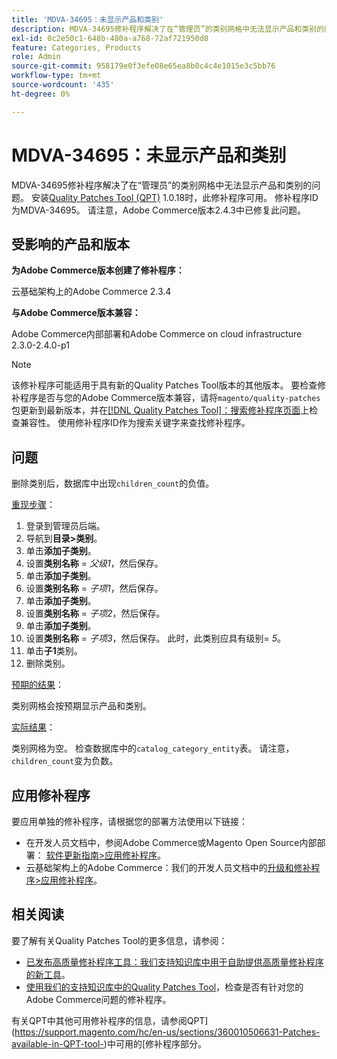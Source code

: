 ```yaml
---
title: 'MDVA-34695：未显示产品和类别'
description: MDVA-34695修补程序解决了在“管理员”的类别网格中无法显示产品和类别的问题。 安装[Quality Patches Tool (QPT)](/help/announcements/adobe-commerce-announcements/magento-quality-patches-released-new-tool-to-self-serve-quality-patches.md) 1.0.18后，即可使用此修补程序。 修补程序ID为MDVA-34695。 请注意，Adobe Commerce版本2.4.3中已修复此问题。
exl-id: 0c2e50c1-648b-480a-a768-72af721950d8
feature: Categories, Products
role: Admin
source-git-commit: 958179e0f3efe08e65ea8b0c4c4e1015e3c5bb76
workflow-type: tm+mt
source-wordcount: '435'
ht-degree: 0%

---
```


# MDVA-34695：未显示产品和类别

MDVA-34695修补程序解决了在“管理员”的类别网格中无法显示产品和类别的问题。 安装[Quality Patches Tool (QPT)](/help/announcements/adobe-commerce-announcements/magento-quality-patches-released-new-tool-to-self-serve-quality-patches.md) 1.0.18时，此修补程序可用。 修补程序ID为MDVA-34695。 请注意，Adobe Commerce版本2.4.3中已修复此问题。

## 受影响的产品和版本

**为Adobe Commerce版本创建了修补程序：**

云基础架构上的Adobe Commerce 2.3.4

**与Adobe Commerce版本兼容：**

Adobe Commerce内部部署和Adobe Commerce on cloud infrastructure 2.3.0-2.4.0-p1

>[!NOTE]
>
>该修补程序可能适用于具有新的Quality Patches Tool版本的其他版本。 要检查修补程序是否与您的Adobe Commerce版本兼容，请将`magento/quality-patches`包更新到最新版本，并在[[!DNL Quality Patches Tool]：搜索修补程序页面](https://devdocs.magento.com/quality-patches/tool.html#patch-grid)上检查兼容性。 使用修补程序ID作为搜索关键字来查找修补程序。

## 问题

删除类别后，数据库中出现`children_count`的负值。

<u>重现步骤</u>：

1. 登录到管理员后端。
1. 导航到&#x200B;**目录>类别**。
1. 单击&#x200B;**添加子类别**。
1. 设置&#x200B;**类别名称** = *父级1*，然后保存。
1. 单击&#x200B;**添加子类别**。
1. 设置&#x200B;**类别名称** = *子项1*，然后保存。
1. 单击&#x200B;**添加子类别**。
1. 设置&#x200B;**类别名称** = *子项2*，然后保存。
1. 单击&#x200B;**添加子类别**。
1. 设置&#x200B;**类别名称** = *子项3*，然后保存。 此时，此类别应具有级别= *5*。
1. 单击&#x200B;**子1**&#x200B;类别。
1. 删除类别。

<u>预期的结果</u>：

类别网格会按预期显示产品和类别。

<u>实际结果</u>：

类别网格为空。 检查数据库中的`catalog_category_entity`表。 请注意，`children_count`变为负数。

## 应用修补程序

要应用单独的修补程序，请根据您的部署方法使用以下链接：

* 在开发人员文档中，参阅Adobe Commerce或Magento Open Source内部部署： [软件更新指南>应用修补程序](https://devdocs.magento.com/guides/v2.4/comp-mgr/patching/mqp.html)。
* 云基础架构上的Adobe Commerce：我们的开发人员文档中的[升级和修补程序>应用修补程序](https://devdocs.magento.com/cloud/project/project-patch.html)。

## 相关阅读

要了解有关Quality Patches Tool的更多信息，请参阅：

* [已发布高质量修补程序工具：我们支持知识库中用于自助提供高质量修补程序的新工具](/help/announcements/adobe-commerce-announcements/magento-quality-patches-released-new-tool-to-self-serve-quality-patches.md)。
* [使用我们的支持知识库中的Quality Patches Tool](/help/support-tools/patches-available-in-qpt-tool/check-patch-for-magento-issue-with-magento-quality-patches.md)，检查是否有针对您的Adobe Commerce问题的修补程序。

有关QPT中其他可用修补程序的信息，请参阅QPT](https://support.magento.com/hc/en-us/sections/360010506631-Patches-available-in-QPT-tool-)中可用的[修补程序部分。
